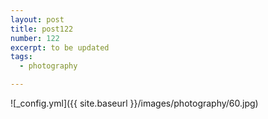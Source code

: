 ```yaml
---
layout: post
title: post122
number: 122
excerpt: to be updated
tags:
  - photography

---
```


![_config.yml]({{ site.baseurl }}/images/photography/60.jpg)